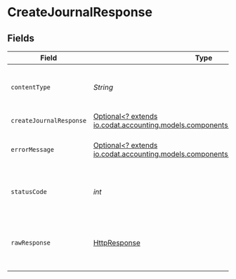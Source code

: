 # CreateJournalResponse


## Fields

| Field                                                                                                                               | Type                                                                                                                                | Required                                                                                                                            | Description                                                                                                                         |
| ----------------------------------------------------------------------------------------------------------------------------------- | ----------------------------------------------------------------------------------------------------------------------------------- | ----------------------------------------------------------------------------------------------------------------------------------- | ----------------------------------------------------------------------------------------------------------------------------------- |
| `contentType`                                                                                                                       | *String*                                                                                                                            | :heavy_check_mark:                                                                                                                  | HTTP response content type for this operation                                                                                       |
| `createJournalResponse`                                                                                                             | [Optional<? extends io.codat.accounting.models.components.CreateJournalResponse>](../../models/components/CreateJournalResponse.md) | :heavy_minus_sign:                                                                                                                  | Success                                                                                                                             |
| `errorMessage`                                                                                                                      | [Optional<? extends io.codat.accounting.models.components.ErrorMessage>](../../models/components/ErrorMessage.md)                   | :heavy_minus_sign:                                                                                                                  | The request made is not valid.                                                                                                      |
| `statusCode`                                                                                                                        | *int*                                                                                                                               | :heavy_check_mark:                                                                                                                  | HTTP response status code for this operation                                                                                        |
| `rawResponse`                                                                                                                       | [HttpResponse<InputStream>](https://docs.oracle.com/en/java/javase/11/docs/api/java.net.http/java/net/http/HttpResponse.html)       | :heavy_check_mark:                                                                                                                  | Raw HTTP response; suitable for custom response parsing                                                                             |